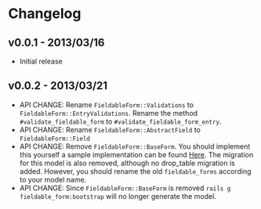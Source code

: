 Changelog
==========

v0.0.1 - 2013/03/16
--------
* Initial release

v0.0.2 - 2013/03/21
-------
* API CHANGE: Rename `FieldableForm::Validations` to `FieldableForm::EntryValidations`. Rename the method `#validate_fieldable_form` to `#validate_fieldable_form_entry`.
* API CHANGE: Rename `FieldableForm::AbstractField` to `FieldableForm::Field`
* API CHANGE: Remove `FieldableForm::BaseForm`. You should implement this yourself a sample implementation can be found [Here](https://github.com/rbao/fieldable_form_example_app/blob/master/app/models/product_form.rb "Here"). The migration for this model is also removed, although no drop_table migration is added. However, you should rename the old `fieldable_forms` according to your model name.
* API CHANGE: Since `FieldableForm::BaseForm` is removed `rails g fieldable_form:bootstrap` will no longer generate the model.